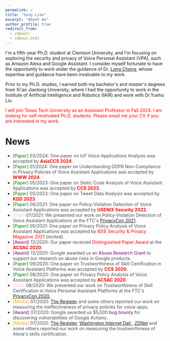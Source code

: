 ```yaml
---
permalink: /
title: "Song Liao"
excerpt: "About me"
author_profile: true
redirect_from: 
  - /about/
  - /about.html
---
```


<style>
pap {color:Green;}
ser { color:Blue;}
gr { color:Purple;}
me { color:Orange;}
talk { color:Pink;}
text { color:#494e52;}
</style>


I'm a fifth-year Ph.D. student at Clemson University, and I'm focusing on exploring the security and privacy of Voice Personal Assistant (VPA), such as Amazon Alexa and Google Assistant. I consider myself fortunate to have the opportunity to work under the guidance of Dr. [Long Cheng](https://people.computing.clemson.edu/~lcheng2/), whose expertise and guidance have been invaluable to my work.

Prior to my Ph.D. studies, I earned both my bachelor's and master's degrees from Xi'an Jiaotong University, where I had the opportunity to work in the Institute of Artificial Intelligence and Robotics (IAIR) and work with Dr.Yuehu Liu.

<font color="red">I will join Texas Tech University as an Assistant Professor in Fall 2024. I am looking for self-motivated Ph.D. students. Please email me your CV if you are interested in my work.</font><br/>



# News
- <pap>[Paper]</pap><text> 03/2024: One paper on IoT Voice Applications Analysis was accepted by <b><font color="red">AsiaCCS 2024</font></b>. </text>
- <pap>[Paper]</pap><text> 01/2024: One paper on Understanding GDPR Non-Compliance in Privacy Policies of Voice Assistant Applications was accepted by <b><font color="red">WWW 2024</font></b>. </text>
- <pap>[Paper]</pap><text> 05/2023: One paper on Static Code Analysis of Voice Assistant Applications was accepted by <b><font color="red">CCS 2023</font></b>. </text>
- <pap>[Paper]</pap><text> 05/2023: One paper on Tweet Data Analysis was accepted by <b><font color="red">KDD 2023</font></b>. </text>
- <pap>[Paper]</pap><text> 08/2021: One paper on Policy-Violation Detection of Voice Assistant Applications was accepted by <b><font color="red">USENIX Security 2022</font></b>. </text>
- <talk>[Talk]</talk><text> 07/2021: We presented our work on Policy-Violation Detection of Voice Assistant Applications at the FTC's <a href = "https://www.ftc.gov/media/73491">PrivacyCon 2021</a>. </text>
- <pap>[Paper]</pap><text> 05/2021: One paper on Privacy Policy Analysis of Voice Assistant Applications was accepted by <font color="red">IEEE Security & Privacy Magazine 2021</font> (invited).</text>
- <gr>[Award]</gr><text> 12/2020: Our paper received <font color="red">Distinguished Paper Award</font> at the <b><font color="red">ACSAC 2020</font></b>.</text>
- <gr>[Award]</gr><text> 12/2020: Google awarded us an <font color="Purple">Abuse Research Grant</font> to support our research on abuse risks in Google products.</text>
- <pap>[Paper]</pap><text>  09/2020: One paper on Trustworthiness of Skill Certification in Voice Assistant Platforms was accepted by <b><font color="red">CCS 2020</font></b>.</text>
- <pap>[Paper]</pap><text>  08/2020: One paper on Privacy Policy Analysis of Voice Assistant Applications was accepted by <b><font color="red">ACSAC 2020</font></b>.</text>
- <talk>[Talk]</talk><text>  08/2020: We presented our work on Trustworthiness of Skill Certification in Voice Personal Assistant Platforms at the FTC's <a href = "https://www.ftc.gov/news-events/events/2020/07/privacycon-2020">PrivacyCon 2020.</a></text>
- <me>[Media]</me><text>  07/2020: <a href = "https://www.theregister.com/2020/07/29/amazon_google_voice_apps/">The Register</a> and some others reported our work on measuring the ineffectiveness of privacy policies for voice-apps.</text>
- <gr>[Award]</gr><text> 07/2020: Google awarded us $5,000 <font color="Purple">bug bounty</font> for discovering vulnerabilities of Google Actions.</text>
- <me>[Media]</me><text>  07/2020: <a href = "https://www.theregister.com/2020/07/23/amazon_alexa_skills/">The Register</a>, <a href = "https://washingtoninternetdaily.com/news/2020/07/22/amazon-deploys-additional-checks-for-alexa-skills-certification-2007210055">Washington Internet Dail </a>, <a href = "https://www.zdnet.com/article/academics-smuggle-234-policy-violating-skills-on-the-alexa-skills-store/">ZDNet</a> and some others reported our work on measuring the trustworthiness of Alexa's skills certification.</text>
  

